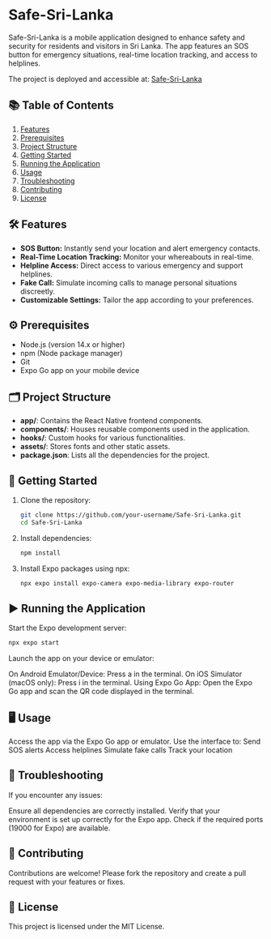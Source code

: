 # Safe-Sri-Lanka

Safe-Sri-Lanka is a mobile application designed to enhance safety and security for residents and visitors in Sri Lanka. The app features an SOS button for emergency situations, real-time location tracking, and access to helplines.

The project is deployed and accessible at: [Safe-Sri-Lanka](https://your-deployed-url.com)

## 📚 Table of Contents

1. [Features](#features)
2. [Prerequisites](#prerequisites)
3. [Project Structure](#project-structure)
4. [Getting Started](#getting-started)
5. [Running the Application](#running-the-application)
6. [Usage](#usage)
7. [Troubleshooting](#troubleshooting)
8. [Contributing](#contributing)
9. [License](#license)

## 🛠 Features

- **SOS Button:** Instantly send your location and alert emergency contacts.
- **Real-Time Location Tracking:** Monitor your whereabouts in real-time.
- **Helpline Access:** Direct access to various emergency and support helplines.
- **Fake Call:** Simulate incoming calls to manage personal situations discreetly.
- **Customizable Settings:** Tailor the app according to your preferences.

## ⚙️ Prerequisites

- Node.js (version 14.x or higher)
- npm (Node package manager)
- Git
- Expo Go app on your mobile device

## 🗂 Project Structure

- **app/**: Contains the React Native frontend components.
- **components/**: Houses reusable components used in the application.
- **hooks/**: Custom hooks for various functionalities.
- **assets/**: Stores fonts and other static assets.
- **package.json**: Lists all the dependencies for the project.

## 🚀 Getting Started

1. Clone the repository:
   ```bash
   git clone https://github.com/your-username/Safe-Sri-Lanka.git
   cd Safe-Sri-Lanka
   ```
   
2. Install dependencies:
   ```bash
   npm install
   ```

3. Install Expo packages using npx:

   ```bash
   npx expo install expo-camera expo-media-library expo-router
   ```
   
## ▶️ Running the Application
Start the Expo development server:

   ```bash
npx expo start
   ```

Launch the app on your device or emulator:

   On Android Emulator/Device: Press a in the terminal.
   On iOS Simulator (macOS only): Press i in the terminal.
   Using Expo Go App: Open the Expo Go app and scan the QR code displayed in the terminal.

## 🖥️ Usage
   Access the app via the Expo Go app or emulator.
   Use the interface to:
   Send SOS alerts
   Access helplines
   Simulate fake calls
   Track your location
   
## 🐛 Troubleshooting
   If you encounter any issues:
   
   Ensure all dependencies are correctly installed.
   Verify that your environment is set up correctly for the Expo app.
   Check if the required ports (19000 for Expo) are available.
   
## 🤝 Contributing
   Contributions are welcome! Please fork the repository and create a pull request with your features or fixes.

## 📄 License
   This project is licensed under the MIT License.









